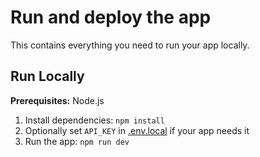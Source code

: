 
# Run and deploy the app

This contains everything you need to run your app locally.

## Run Locally

**Prerequisites:** Node.js

1. Install dependencies:
   `npm install`
2. Optionally set `API_KEY` in [.env.local](.env.local) if your app needs it
3. Run the app:
   `npm run dev`
